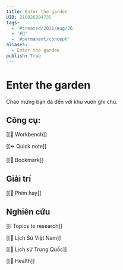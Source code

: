 ```yaml
---
title: Enter the garden
UID: 210826204735
tags:
  - '#created/2021/Aug/26'
  - '#🏡'
  - '#permanent/concept'
aliases:
  - Enter the garden
publish: True
---
```

# Enter the garden

Chào mừng bạn đã đến với khu vườn ghi chú.

## Công cụ:
[[📌 Workbench]]

[[⏩ Quick note]]

[[📑 Bookmark]]

## Giải trí
[[🏡 Phim hay]]

## Nghiên cứu
[[❕ Topics to research]]

[[🏡 Lịch Sử Việt Nam]]

[[🏡 Lịch sử Trung Quốc]]

[[🏡 Health]]


